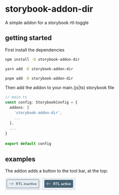 # storybook-addon-dir

A simple addon for a storybook rtl-toggle

## getting started
First install the dependencies
```bash
npm install -D storybook-addon-dir
```
```bash
yarn add -D storybook-addon-dir
```
```bash
pnpm add -D storybook-addon-dir
```

Then add the addon to your main.(js|ts) storybook file
```ts
// main.ts
const config: StorybookConfig = {
  addons: [
    'storybook-addon-dir',
    ...
  ],
  ...
}

export default config
```

## examples
The addon adds a button to the tool bar, at the top:

![inactive example](https://github.com/blissful-group/storybook-addon-dir/blob/main/assets/inactive.png?raw=true)
![active example](https://github.com/blissful-group/storybook-addon-dir/blob/main/assets/active.png?raw=true)
